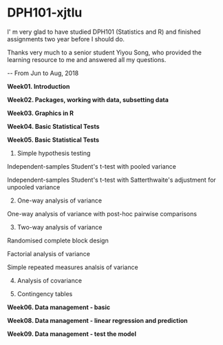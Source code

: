 # DPH101-xjtlu

I' m very glad to have studied DPH101 (Statistics and R) and finished assignments two year before I should do. 

Thanks very much to a senior student Yiyou Song, who provided the learning resource to me and answered all my questions.

-- From Jun to Aug, 2018



**Week01. Introduction**

**Week02. Packages, working with data, subsetting data**

**Week03. Graphics in R**

**Week04. Basic Statistical Tests**

**Week05. Basic Statistical Tests**


1. Simple hypothesis testing

Independent-samples Student's t-test with pooled variance

Independent-samples Student's t-test with Satterthwaite's adjustment for unpooled variance 

2. One-way analysis of variance

One-way analysis of variance with post-hoc pairwise comparisons

3. Two-way analysis of variance

Randomised complete block design

Factorial analysis of variance

Simple repeated measures analsis of variance

4. Analysis of covariance

5. Contingency tables


**Week06. Data management - basic**

**Week08. Data management - linear regression and prediction**

**Week09. Data management - test the model**



